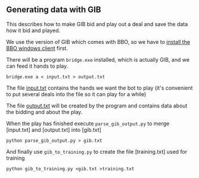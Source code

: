 ## Generating data with GIB

This describes how to make GIB bid and play out a deal and save the data how it bid and played.

We use the version of GIB which comes with BBO, so we have to [install the BBO windows client](https://www.bridgebase.com/intro/installation_guide_for_bbo.php) first.

There will be a program `bridge.exe` installed, which is actually GIB, and we can feed it hands to play.

```
bridge.exe a < input.txt > output.txt
```

The file [input.txt](input.txt) contains the hands we want the bot to play (it's convenient to put several deals into the file so it can play for a while)

The file [output.txt](output.txt) will be created by the program and contains data about the bidding and about the play.

When the play has finished execute `parse_gib_output.py` to merge [input.txt] and [output.txt] into [gib.txt]

```
python parse_gib_output.py > gib.txt
```

And finally use `gib_to_training.py` to create the file [training.txt] used for training


```
python gib_to_training.py <gib.txt >training.txt
```
